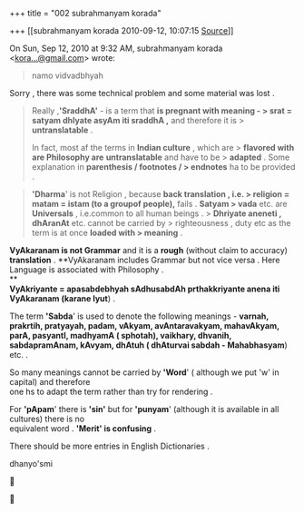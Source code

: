 +++
title = "002 subrahmanyam korada"

+++
[[subrahmanyam korada	2010-09-12, 10:07:15 [Source](https://groups.google.com/g/bvparishat/c/bj1pWeXwbD4)]]



  
  

On Sun, Sep 12, 2010 at 9:32 AM, subrahmanyam korada \<[kora...@gmail.com]()\> wrote:  
  

> namo vidvadbhyah  
>   

 Sorry , there was some technical problem and some material was lost .  



> Really ,**'SraddhA'** - is a term that **is pregnant with meaning - > srat = satyam dhIyate asyAm iti sraddhA ,** and therefore it is > **untranslatable** .  
>   
> In fact, most af the terms in **Indian culture** , which are > **flavored with are Philosophy are** **untranslatable** and have to be > **adapted** . Some explanation in **parenthesis / footnotes / > endnotes** ha to be provided .  
>   

> **'Dharma**' is not Religion , because **back translation , i.e. > religion = matam = istam (to a groupof people),** fails . **Satyam > vada** etc. are **Universals** , i.e.common to all human beings . > **Dhriyate aneneti , dhAranAt** etc. cannot be carried by > righteousness , duty etc as the term is at once **loaded with > meaning** .  

   
  **VyAkaranam is not Grammar** and it is a **rough** (without claim to accuracy) **translation** . **VyAkaranam includes Grammar but not vice versa . Here Language is associated with Philosophy .  
**  
 **VyAkriyante = apasabdebhyah sAdhusabdAh prthakkriyante anena iti VyAkaranam (karane lyut**) .  
  
The term **'Sabda**' is used to denote the following meanings - **varnah, prakrtih, pratyayah, padam, vAkyam, avAntaravakyam, mahavAkyam, parA, pasyantI, madhyamA ( sphotah), vaikhary, dhvanih, sabdapramAnam, kAvyam, dhAtuh ( dhAturvai sabdah - Mahabhasyam**) etc. .  
  
So many meanings cannot be carried by **'Word**' ( although we put
'w' in capital) and therefore  
one hs to adapt the term rather than try for rendering .  
  
For **'pApam**' there is **'sin'** but for **'punyam**' (although it is available in all cultures) there is no  
equivalent word . **'Merit' is confusing** .  
  
There should be more entries in English Dictionaries .  
  
dhanyo'smi  





